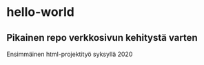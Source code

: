 # hello-world
## Pikainen repo verkkosivun kehitystä varten
Ensimmäinen html-projektityö syksyllä 2020
